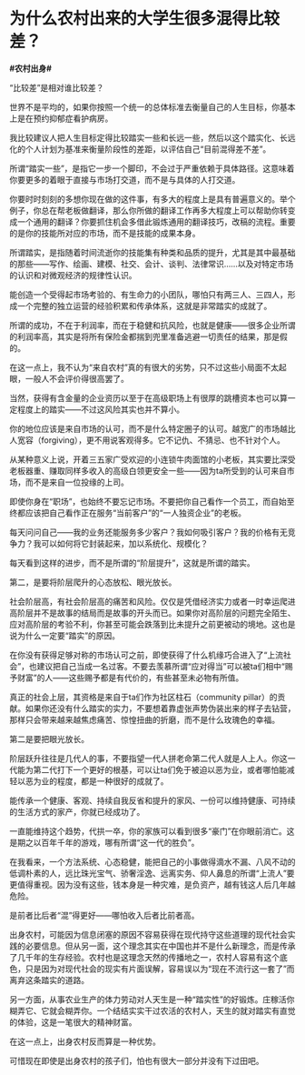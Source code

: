 # 为什么农村出来的大学生很多混得比较差？
**#农村出身#**

“比较差”是相对谁比较差？

世界不是平均的，如果你按照一个统一的总体标准去衡量自己的人生目标，你基本上是在预约抑郁症看护病房。

我比较建议人把人生目标定得比较踏实一些和长远一些，然后以这个踏实化、长远化的个人计划为基准来衡量阶段性的差距，以评估自己“目前混得差不差”。

所谓“踏实一些”，是指它一步一个脚印，不会过于严重依赖于具体路径。这意味着你要更多的着眼于直接与市场打交道，而不是与具体的人打交道。

你要时时刻刻的多想你现在做的这件事，有多大的程度上是具有普遍意义的。举个例子，你总在帮老板做翻译，那么你所做的翻译工作再多大程度上可以帮助你转变成一个通用的翻译？你要抓住机会多借此锻炼通用的翻译技巧，改稿的流程。重要的是你的技能所对应的市场，而不是技能的成果本身。

所谓踏实，是指随着时间流逝你的技能集有种类和品质的提升，尤其是其中最基础的那些——写作、绘画、建模、社交、会计、谈判、法律常识……以及对特定市场的认识和对微观经济的规律性认识。

能创造一个受得起市场考验的、有生命力的小团队，哪怕只有两三人、三四人，形成一个完整的独立运营的经验积累和传承体系，这就是非常踏实的成就了。

所谓的成功，不在于利润率，而在于稳健和抗风险，也就是健康——很多企业所谓的利润率高，其实是将所有保险金都揣到兜里准备逃避一切责任的结果，那是假的。

在这一点上，我不认为“来自农村”真的有很大的劣势，只不过这些小局面不太起眼，一般人不会评价得很高罢了。

当然，获得有含金量的企业资历以至于在高级职场上有很厚的跳槽资本也可以算一定程度上的踏实——不过这风险其实也并不算小。

你的地位应该是来自市场的认可，而不是什么特定圈子的认可。越宽广的市场越比人宽容（forgiving），更不用说客观得多。它不记仇、不猜忌、也不针对个人。

从某种意义上说，开着三五家广受欢迎的小连锁牛肉面馆的小老板，其实要比深受老板器重、赚取同样多收入的高级白领更安全一些——因为ta所受到的认可来自市场，而不是来自一位投缘的上司。

即使你身在“职场”，也始终不要忘记市场。不要把你自己看作一个员工，而自始至终都应该把自己看作正在服务“当前客户”的“一人独资企业”的老板。

每天问问自己——我的业务还能服务多少客户？我如何吸引客户？我的价格有无竞争力？我可以如何将它封装起来，加以系统化、规模化？

每天看到这样的进步，而不是所谓的“阶层提升”，这就是所谓的踏实。

第二，是要将阶层爬升的心态放松、眼光放长。

社会阶层高，有社会阶层高的痛苦和风险。仅仅是凭借经济实力或者一时幸运爬进高阶层并不是故事的结局而是故事的开头而已。如果你对高阶层的问题完全陌生、应对高阶层的考验不利，你甚至可能会跌落到比未提升之前更被动的境地。这也是说为什么一定要“踏实”的原因。

在你没有获得足够对称的市场认可之前，即使获得了什么机缘巧合进入了“上流社会”，也建议把自己当成一名过客。不要去羡慕所谓“应对得当”可以被ta们相中“赐予财富”的人——这些赐予都是有代价的，有些甚至未必物有所值。

真正的社会上层，其资格是来自于ta们作为社区柱石（community pillar）的贡献。如果你还没有什么踏实的实力，不要想着靠虚张声势伪装出来的样子去钻营，那样只会带来越来越焦虑痛苦、惊惶扭曲的折磨，而不是什么玫瑰色的幸福。

第二是要把眼光放长。

阶层跃升往往是几代人的事，不要指望一代人拼老命第二代人就是人上人。你这一代能为第二代打下一个更好的根基，可以让ta们免于被迫以恶为业，或者哪怕能减轻以恶为业的程度，都是一种很好的成就了。

能传承一个健康、客观、持续自我反省和提升的家风、一份可以维持健康、可持续的生活方式的家产，你就已经成功了。

一直能维持这个趋势，代拱一卒，你的家族可以看到很多“豪门”在你眼前消亡。这是期之以百年千年的游戏，哪有所谓“这一代的胜负”。

在我看来，一个方法系统、心态稳健，能把自己的小事做得滴水不漏、八风不动的低调朴素的人，远比珠光宝气、骄奢淫逸、远离实务、仰人鼻息的所谓“上流人”要更值得重视。因为没有这些，钱本身是一种灾难，是负资产，越有钱这人后几年越危险。

是前者比后者“混”得更好——哪怕收入后者比前者高。

出身农村，可能因为信息闭塞的原因不容易获得在现代持守这些道理的现代社会实践的必要信息。但从另一面，这个理念其实在中国也并不是什么新理念，而是传承了几千年的生存经验。农村也是这理念天然的传播地之一，农村人容易有这个底色，只是因为对现代社会的现实有片面误解，容易误以为“现在不流行这一套了”而离弃这条踏实的道路。

另一方面，从事农业生产的体力劳动对人天生是一种“踏实性”的好锻炼。庄稼活你糊弄它、它就会糊弄你。一个结结实实干过农活的农村人，天生的就对踏实有直觉的体验，这是一笔很大的精神财富。

在这一点上，出身农村反而算是一种优势。

可惜现在即使是出身农村的孩子们，怕也有很大一部分并没有下过田吧。

